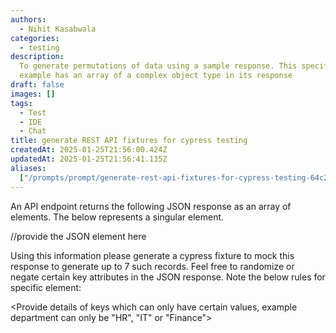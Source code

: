```yaml
---
authors:
  - Nihit Kasabwala
categories:
  - testing
description:
  To generate permutations of data using a sample response. This specific
  example has an array of a complex object type in its response
draft: false
images: []
tags:
  - Test
  - IDE
  - Chat
title: generate REST API fixtures for cypress testing
createdAt: 2025-01-25T21:56:00.424Z
updatedAt: 2025-01-25T21:56:41.135Z
aliases:
  ["/prompts/prompt/generate-rest-api-fixtures-for-cypress-testing-64c20a8c"]
---
```


An API endpoint returns the following JSON response as an array of elements. The below represents a singular element.

//provide the JSON element here

Using this information please generate a cypress fixture to mock this response to generate up to 7 such records. Feel free to randomize or negate certain key attributes in the JSON response. Note the below rules for specific element:

<Provide details of keys which can only have certain values, example department can only be "HR", "IT" or "Finance">
